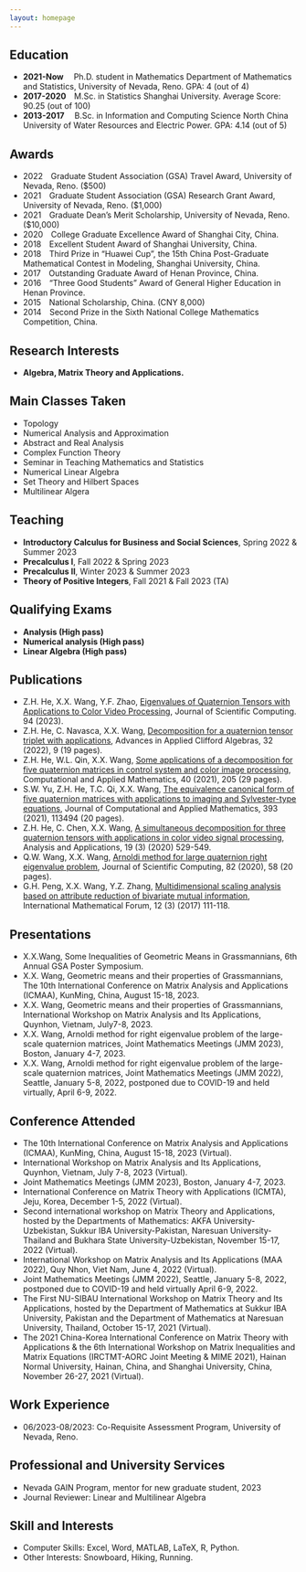 ```yaml
---
layout: homepage
---
```




## Education
- **2021-Now**&emsp; Ph.D. student in Mathematics Department of Mathematics and Statistics,
 University of Nevada, Reno. GPA: 4 (out of 4)
- **2017-2020**&emsp;M.Sc. in Statistics Shanghai University. Average Score: 90.25 (out of 100)
- **2013-2017**&emsp; B.Sc. in Information and Computing Science North China University of Water
 Resources and Electric Power. GPA: 4.14 (out of 5)

## Awards
- 2022&emsp;Graduate Student Association (GSA) Travel Award, University of Nevada, Reno. ($500)
- 2021&emsp;Graduate Student Association (GSA) Research Grant Award, University of Nevada, Reno. ($1,000)
- 2021&emsp;Graduate Dean’s Merit Scholarship, University of Nevada, Reno. ($10,000)
- 2020&emsp;College Graduate Excellence Award of Shanghai City, China.
- 2018&emsp;Excellent Student Award of Shanghai University, China.
- 2018&emsp;Third Prize in “Huawei Cup”, the 15th China Post-Graduate Mathematical Contest in Modeling, Shanghai University, China.
- 2017&emsp;Outstanding Graduate Award of Henan Province, China.
- 2016&emsp;“Three Good Students” Award of General Higher Education in Henan Province.
- 2015&emsp;National Scholarship, China. (CNY 8,000)
- 2014&emsp;Second Prize in the Sixth National College Mathematics Competition, China.

## Research Interests

- **Algebra, Matrix Theory and Applications.**  

## Main Classes Taken

- Topology
- Numerical Analysis and Approximation
- Abstract and Real Analysis
- Complex Function Theory
- Seminar in Teaching Mathematics and Statistics
- Numerical Linear Algebra
- Set Theory and Hilbert Spaces
- Multilinear Algera


## Teaching
- **Introductory Calculus for Business and Social Sciences**, Spring 2022 & Summer 2023
- **Precalculus I**, Fall 2022 & Spring 2023
- **Precalculus II**, Winter 2023 & Summer 2023
- **Theory of Positive Integers**, Fall 2021 & Fall 2023 (TA)

  
## Qualifying Exams
- **Analysis   (High pass)**
-  **Numerical analysis   (High pass)**
- **Linear Algebra  (High pass)**
 
## Publications
- 	Z.H. He, X.X. Wang, Y.F. Zhao, [Eigenvalues of Quaternion Tensors with Applications to Color Video Processing](https://doi.org/10.1007/s10915-022-02058-5), Journal of Scientific Computing. 94 (2023).
- Z.H. He, C. Navasca, X.X. Wang, [Decomposition for a quaternion tensor triplet with applications](https://doi.org/10.1007/s00006-021-01195-8), Advances in Applied Clifford Algebras, 32 (2022), 9 (19 pages).
- Z.H. He, W.L. Qin, X.X. Wang, [Some applications of a decomposition for five quaternion matrices in control system and color image processing](https://doi.org/10.1007/s40314-021-01579-3), Computational and Applied Mathematics, 40 (2021), 205 (29 pages).
- 	S.W. Yu, Z.H. He, T.C. Qi, X.X. Wang, [The equivalence canonical form of five quaternion matrices with applications to imaging and Sylvester-type equations](https://doi.org/10.1016/j.cam.2021.113494), Journal of Computational and Applied Mathematics, 393 (2021), 113494 (20 pages). 
- 	Z.H. He, C. Chen, X.X. Wang, [A simultaneous decomposition for three quaternion tensors with applications in color video signal processing](https://www.worldscientific.com/doi/10.1142/S0219530520400084), Analysis and Applications, 19 (3) (2020) 529-549. 
-	Q.W. Wang, X.X. Wang, [Arnoldi method for large quaternion right eigenvalue problem](https://doi.org/10.1007/s10915-020-01158-4), Journal of Scientific Computing, 82 (2020), 58 (20 pages).  
-	G.H. Peng, X.X. Wang, Y.Z. Zhang, [Multidimensional scaling analysis based on attribute reduction of bivariate mutual information](https://doi.org/10.12988/imf.2017.610133), International Mathematical Forum, 12 (3) (2017) 111-118. 

## Presentations
- 	X.X.Wang, Some Inequalities of Geometric Means in Grassmannians, 6th Annual GSA Poster Symposium.
- 	X.X. Wang, Geometric means and their properties of Grassmannians, The 10th International Conference on Matrix Analysis and Applications (ICMAA), KunMing, China, August 15-18, 2023.
- 	X.X. Wang, Geometric means and their properties of Grassmannians, International Workshop on Matrix Analysis and Its Applications, Quynhon, Vietnam, July7-8, 2023.
- 	X.X. Wang, Arnoldi method for right eigenvalue problem of the large-scale quaternion matrices, Joint Mathematics Meetings (JMM 2023), Boston, January 4-7, 2023.
- 	X.X. Wang, Arnoldi method for right eigenvalue problem of the large-scale quaternion matrices, Joint Mathematics Meetings (JMM 2022), Seattle, January 5-8, 2022, postponed due to COVID-19 and held virtually, April 6-9, 2022. 

## Conference Attended
-	The 10th International Conference on Matrix Analysis and Applications (ICMAA), KunMing, China, August 15-18, 2023 (Virtual).
-	International Workshop on Matrix Analysis and Its Applications, Quynhon, Vietnam, July 7-8, 2023 (Virtual).
-	Joint Mathematics Meetings (JMM 2023), Boston, January 4-7, 2023.
-	International Conference on Matrix Theory with Applications (ICMTA), Jeju, Korea, December 1-5, 2022 (Virtual).
-	Second international workshop on Matrix Theory and Applications, hosted by the Departments of Mathematics: AKFA University-Uzbekistan, Sukkur IBA University-Pakistan, Naresuan University-Thailand and Bukhara State University-Uzbekistan, November 15-17, 2022 (Virtual).
-	International Workshop on Matrix Analysis and Its Applications (MAA 2022), Quy Nhon, Viet Nam, June 4, 2022 (Virtual).
-	Joint Mathematics Meetings (JMM 2022), Seattle, January 5-8, 2022, postponed due to COVID-19 and held virtually April 6-9, 2022.
-	The First NU-SIBAU International Workshop on Matrix Theory and Its Applications, hosted by the Department of Mathematics at Sukkur IBA University, Pakistan and the Department of Mathematics at Naresuan University, Thailand, October 15-17, 2021 (Virtual).
-	The 2021 China-Korea International Conference on Matrix Theory with Applications & the 6th International Workshop on Matrix Inequalities and Matrix Equations (IRCTMT-AORC Joint Meeting & MIME 2021), Hainan Normal University, Hainan, China, and Shanghai University, China, November 26-27, 2021 (Virtual).

## Work Experience
- 06/2023-08/2023: Co-Requisite Assessment Program, University of Nevada, Reno.

## Professional and University Services  
- Nevada GAIN   Program, mentor for new graduate student, 2023	
- Journal Reviewer: Linear and Multilinear Algebra 

## Skill and Interests

- Computer Skills: Excel, Word, MATLAB, LaTeX, R, Python.
- Other Interests: Snowboard, Hiking, Running. 

